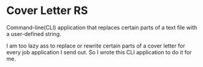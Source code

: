# Cover Letter RS

Command-line(CLI) application that replaces certain parts of a text file with a user-defined string.

I am too lazy ass to replace or rewrite certain parts of a cover letter for every job application I send out. So I wrote this CLI application to do it for me.
